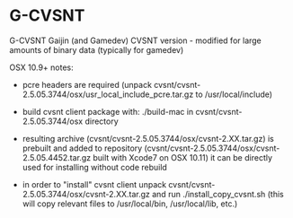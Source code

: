 G-CVSNT
=======

G-CVSNT Gaijin (and Gamedev) CVSNT version - modified for large amounts of binary data (typically for gamedev)


OSX 10.9+ notes:

* pcre headers are required
  (unpack cvsnt/cvsnt-2.5.05.3744/osx/usr_local_include_pcre.tar.gz to /usr/local/include)

* build cvsnt client package with:
  ./build-mac
  in  cvsnt/cvsnt-2.5.05.3744/osx  directory

* resulting archive (cvsnt/cvsnt-2.5.05.3744/osx/cvsnt-2.XX.tar.gz) is prebuilt and added to repository
  (cvsnt/cvsnt-2.5.05.3744/osx/cvsnt-2.5.05.4452.tar.gz built with Xcode7 on OSX 10.11)
  it can be directly used for installing without code rebuild

* in order to "install" cvsnt client unpack
  cvsnt/cvsnt-2.5.05.3744/osx/cvsnt-2.XX.tar.gz
  and run
  ./install_copy_cvsnt.sh
  (this will copy relevant files to /usr/local/bin, /usr/local/lib, etc.)
